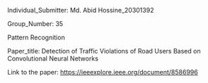 Individual_Submitter: Md. Abid Hossine_20301392

Group_Number: 35

Pattern Recognition

Paper_title: Detection of Traffic Violations of Road Users Based on Convolutional Neural Networks

Link to the paper: https://ieeexplore.ieee.org/document/8586996 

